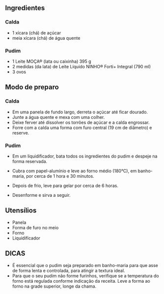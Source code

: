 ## Ingredientes
### Calda
- 1 xícara (chá) de açúcar
- meia xícara (chá) de água quente

### Pudim
- 1 Leite MOÇA® (lata ou caixinha) 395 g
- 2 medidas (da lata) de Leite Líquido NINHO® Forti+ Integral (790 ml)
- 3 ovos

## Modo de preparo
### Calda
 - Em uma panela de fundo largo, derreta o açúcar até ficar dourado.
 - Junte a água quente e mexa com uma colher.
 - Deixe ferver até dissolver os torrões de açúcar e a calda engrossar.
 - Forre com a calda uma forma com furo central (19 cm de diâmetro) e reserve.

### Pudim
 - Em um liquidificador, bata todos os ingredientes do pudim e despeje na forma reservada.

 - Cubra com papel-alumínio e leve ao forno médio (180°C), em banho-maria, por cerca de 1 hora e 30 minutos.
 - Depois de frio, leve para gelar por cerca de 6 horas.
 - Desenforme e sirva a seguir.

## Utensílios
 - Panela
 - Forma de furo no meio
 - Forno
 - Liquidificador

## DICAS
- É essencial que o pudim seja preparado em banho-maria para que asse de forma lenta e controlada, para atingir a textura ideal.
- Para que o seu pudim não forme furinhos, verifique se a temperatura do forno está regulada conforme indicação da receita. Leve a forma ao forno na grade superior, longe da chama.